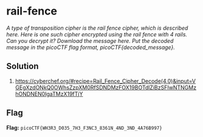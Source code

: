 # rail-fence
*A type of transposition cipher is the rail fence cipher, which is described here. Here is one such cipher encrypted using the rail fence with 4 rails. Can you decrypt it? Download the message here. Put the decoded message in the picoCTF flag format, picoCTF{decoded_message}.*

## Solution
1. https://cyberchef.org/#recipe=Rail_Fence_Cipher_Decode(4,0)&input=VGEgXzdONkQ0OWhsZzpXM0RfSDNDMzFOX19BOTdlZiBzSFIwNTNGMzhONDNEN0IgaTMzX19fTjY


## Flag
**Flag:** `picoCTF{WH3R3_D035_7H3_F3NC3_8361N_4ND_3ND_4A76B997}`
